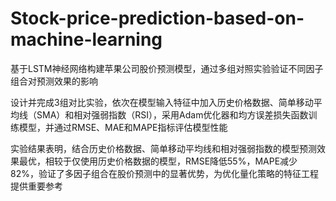 # Stock-price-prediction-based-on-machine-learning
基于LSTM神经网络构建苹果公司股价预测模型，通过多组对照实验验证不同因子组合对预测效果的影响

设计并完成3组对比实验，依次在模型输入特征中加入历史价格数据、简单移动平均线（SMA）和相对强弱指数（RSI），采用Adam优化器和均方误差损失函数训练模型，并通过RMSE、MAE和MAPE指标评估模型性能

实验结果表明，结合历史价格数据、简单移动平均线和相对强弱指数的模型预测效果最优，相较于仅使用历史价格数据的模型，RMSE降低55%，MAPE减少82%，验证了多因子组合在股价预测中的显著优势，为优化量化策略的特征工程提供重要参考
